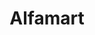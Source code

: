 ---
title: "Alfamart"
url: /trece-martires/alfamart-tanza-trece-martires-road/
shop: convenience
---